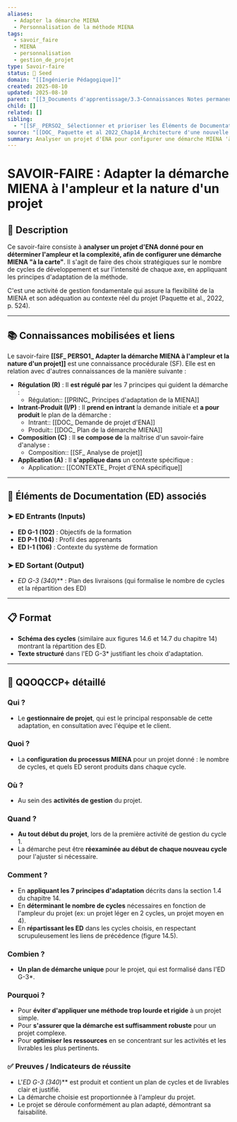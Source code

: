 ```yaml
---
aliases:
  - Adapter la démarche MIENA
  - Personnalisation de la méthode MIENA
tags:
  - savoir_faire
  - MIENA
  - personnalisation
  - gestion_de_projet
type: Savoir-faire
status: 🌱 Seed
domain: "[[Ingénierie Pédagogique]]"
created: 2025-08-10
updated: 2025-08-10
parent: "[[3_Documents d'apprentissage/3.3-Connaissances Notes permanentes/Liste des connaissances/CS_ Personnalisation des travaux autour de la MIENA]]"
child: []
related: []
sibling:
  - "[[SF_ PERSO2_ Sélectionner et prioriser les Éléments de Documentation (ED) pertinents]]"
source: "[[DOC_ Paquette et al 2022_Chap14_Architecture d'une nouvelle méthode d'ingénierie des ENA_ MIENA]]"
summary: Analyser un projet d'ENA pour configurer une démarche MIENA 'à la carte' en choisissant le nombre de cycles et l'intensité de chaque axe.
---
```


# SAVOIR-FAIRE : Adapter la démarche MIENA à l'ampleur et la nature d'un projet

## 📌 Description
Ce savoir-faire consiste à **analyser un projet d'ENA donné pour en déterminer l'ampleur et la complexité, afin de configurer une démarche MIENA "à la carte"**. Il s'agit de faire des choix stratégiques sur le nombre de cycles de développement et sur l'intensité de chaque axe, en appliquant les principes d'adaptation de la méthode.

C'est une activité de gestion fondamentale qui assure la flexibilité de la MIENA et son adéquation au contexte réel du projet (Paquette et al., 2022, p. 524).

---
## 📚 Connaissances mobilisées et liens
Le savoir-faire **[[SF_ PERSO1_ Adapter la démarche MIENA à l'ampleur et la nature d'un projet]]** est une connaissance procédurale (SF). Elle est en relation avec d'autres connaissances de la manière suivante :

- **Régulation (R)** : Il **est régulé par** les 7 principes qui guident la démarche :
    - Régulation:: [[PRINC_ Principes d'adaptation de la MIENA]]
- **Intrant-Produit (I/P)** : Il **prend en intrant** la demande initiale et **a pour produit** le plan de la démarche :
    - Intrant:: [[DOC_ Demande de projet d'ENA]]
    - Produit:: [[DOC_ Plan de la démarche MIENA]]
- **Composition (C)** : Il **se compose de** la maîtrise d'un savoir-faire d'analyse :
    - Composition:: [[SF_ Analyse de projet]]
- **Application (A)** : Il **s'applique dans** un contexte spécifique :
    - Application:: [[CONTEXTE_ Projet d'ENA spécifique]]

---
## 🔄 Éléments de Documentation (ED) associés

### ➤ ED Entrants (Inputs)
* **ED G-1 (102)** : Objectifs de la formation
* **ED P-1 (104)** : Profil des apprenants
* **ED I-1 (106)** : Contexte du système de formation

### ➤ ED Sortant (Output)
* **ED G-3* (340*)** : Plan des livraisons (qui formalise le nombre de cycles et la répartition des ED)

---
## 📋 Format
- **Schéma des cycles** (similaire aux figures 14.6 et 14.7 du chapitre 14) montrant la répartition des ED.
- **Texte structuré** dans l'ED G-3* justifiant les choix d'adaptation.

---

## 🔎 QQOQCCP+ détaillé

### Qui ?
- Le **gestionnaire de projet**, qui est le principal responsable de cette adaptation, en consultation avec l'équipe et le client.

### Quoi ?
- La **configuration du processus MIENA** pour un projet donné : le nombre de cycles, et quels ED seront produits dans chaque cycle.

### Où ?
- Au sein des **activités de gestion** du projet.

### Quand ?
- **Au tout début du projet**, lors de la première activité de gestion du cycle 1.
- La démarche peut être **réexaminée au début de chaque nouveau cycle** pour l'ajuster si nécessaire.

### Comment ?
- En **appliquant les 7 principes d'adaptation** décrits dans la section 1.4 du chapitre 14.
- En **déterminant le nombre de cycles** nécessaires en fonction de l'ampleur du projet (ex: un projet léger en 2 cycles, un projet moyen en 4).
- En **répartissant les ED** dans les cycles choisis, en respectant scrupuleusement les liens de précédence (figure 14.5).

### Combien ?
- **Un plan de démarche unique** pour le projet, qui est formalisé dans l'ED G-3*.

### Pourquoi ?
- Pour **éviter d'appliquer une méthode trop lourde et rigide** à un projet simple.
- Pour **s'assurer que la démarche est suffisamment robuste** pour un projet complexe.
- Pour **optimiser les ressources** en se concentrant sur les activités et les livrables les plus pertinents.

### ✅ Preuves / Indicateurs de réussite
- L'**ED G-3* (340*)** est produit et contient un plan de cycles et de livrables clair et justifié.
- La démarche choisie est proportionnée à l'ampleur du projet.
- Le projet se déroule conformément au plan adapté, démontrant sa faisabilité.
